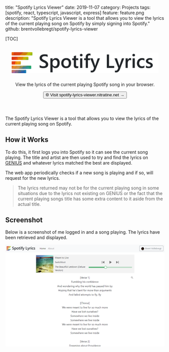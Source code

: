 title: "Spotify Lyrics Viewer"
date: 2019-11-07
category: Projects
tags: [spotify, react, typescript, javascript, express]
feature: feature.png
description: "Spotify Lyrics Viewer is a tool that allows you to view the lyrics of the current playing song on Spotify by simply signing into Spotify."
github: brentvollebregt/spotify-lyrics-viewer

[TOC]

<div align="center" style="padding: 20px 20px 40px 20px">
    <img src="/posts/spotify-lyrics-viewer/spotify-lyrics-viewer-banner.png" alt="Spotify Lyrics Viewer Banner" style="margin-bottom: 10px;">
    <p class="text-center">View the lyrics of the current playing Spotify song in your browser.</p>
    <a href="https://spotify-lyrics-viewer.nitratine.net/"><button class="btn btn-outline-secondary" type="button">🌐 Visit spotify-lyrics-viewer.nitratine.net →</button></a>
</div>

The Spotify Lyrics Viewer is a tool that allows you to view the lyrics of the current playing song on Spotify.

## How it Works

To do this, it first logs you into Spotify so it can see the current song playing. The title and artist are then used to try and find the lyrics on [GENIUS](https://genius.com/) and whatever lyrics matched the best are displayed.

The web app periodically checks if a new song is playing and if so, will request for the new lyrics.

> The lyrics returned may not be for the current playing song in some situations due to the lyrics not existing on GENIUS or the fact that the current playing songs title has some extra content to it aside from the actual title.

## Screenshot
Below is a screenshot of me logged in and a song playing. The lyrics have been retrieved and displayed.

![Spotify Lyrics Viewer showing lyrics](/posts/spotify-lyrics-viewer/sample.png)
